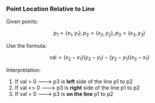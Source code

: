 ###  Point Location Relative to Line

Given points: 
```math 
p_1 = (x_1, y_1), p_2 = (x_2, y_2) , p_3 = (x_3, y_3)   
```

Use the formula:

```math
\text{val} = (x_2 - x_1)(y_3 - y_1) - (y_2 - y_1)(x_3 - x_1)
```

Interpretation:
1. If val > 0 ---> p3 is **left** side of the line p1 to p2
2. If val <> 0 ---> p3 is **right** side of the line p1 to p2
3. If val = 0 ---> p3 is **on the line** p1 to p2
 